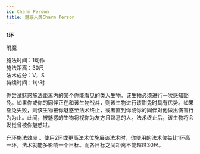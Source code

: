 ```yaml
---
id: Charm Person
title: 魅惑人类Charm Person
---
```


**1环**

附魔

施法时间：1动作  
施法距离：30尺  
法术成分：V，S  
持续时间：1小时  


你尝试魅惑施法距离内的某个你能看见的类人生物。该生物必须进行一次感知豁免。如果你或你的同伴正在和该生物战斗，则该生物进行该豁免时具有优势。如果豁免失败，则该生物被你魅惑至法术终止，或者直到你或你的同伴对他做出伤害行为为止。此间，被魅惑的生物将视你为友方且熟悉的人。法术终止后，该生物将会发觉曾被你魅惑过。

升环施法效应
。使用2环或更高法术位施展该法术时，你使用的法术位每比1环高一环，法术就能多影响一个目标。而各目标之间距离不能超过30尺。
